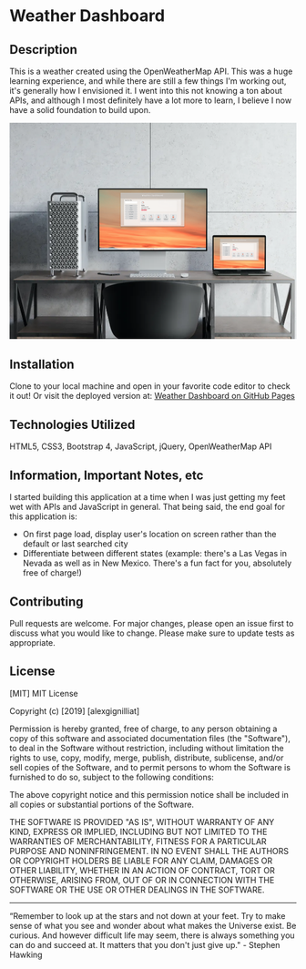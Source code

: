 # Weather Dashboard

## Description

This is a weather created using the OpenWeatherMap API. This was a huge learning experience, and while there are still a few things I'm working out, it's generally how I envisioned it. I went into this not knowing a ton about APIs, and although I most definitely have a lot more to learn, I believe I now have a solid foundation to build upon.

![image](./Weather-Mockup.png)

## Installation

Clone to your local machine and open in your favorite code editor to check it out! Or visit the deployed version at: [Weather Dashboard on GitHub Pages](https://alexgignilliat.github.io/Weather-Dashboard/)

## Technologies Utilized

HTML5, CSS3, Bootstrap 4, JavaScript, jQuery, OpenWeatherMap API

## Information, Important Notes, etc

I started building this application at a time when I was just getting my feet wet with APIs and JavaScript in general. That being said, the end goal for this application is:

- On first page load, display user's location on screen rather than the default or last searched city
- Differentiate between different states (example: there's a Las Vegas in Nevada as well as in New Mexico. There's a fun fact for you, absolutely free of charge!)

## Contributing

Pull requests are welcome. For major changes, please open an issue first to discuss what you would like to change.
Please make sure to update tests as appropriate.

## License

[MIT]
MIT License

Copyright (c) [2019] [alexgignilliat]

Permission is hereby granted, free of charge, to any person obtaining a copy
of this software and associated documentation files (the "Software"), to deal
in the Software without restriction, including without limitation the rights
to use, copy, modify, merge, publish, distribute, sublicense, and/or sell
copies of the Software, and to permit persons to whom the Software is
furnished to do so, subject to the following conditions:

The above copyright notice and this permission notice shall be included in all
copies or substantial portions of the Software.

THE SOFTWARE IS PROVIDED "AS IS", WITHOUT WARRANTY OF ANY KIND, EXPRESS OR
IMPLIED, INCLUDING BUT NOT LIMITED TO THE WARRANTIES OF MERCHANTABILITY,
FITNESS FOR A PARTICULAR PURPOSE AND NONINFRINGEMENT. IN NO EVENT SHALL THE
AUTHORS OR COPYRIGHT HOLDERS BE LIABLE FOR ANY CLAIM, DAMAGES OR OTHER
LIABILITY, WHETHER IN AN ACTION OF CONTRACT, TORT OR OTHERWISE, ARISING FROM,
OUT OF OR IN CONNECTION WITH THE SOFTWARE OR THE USE OR OTHER DEALINGS IN THE
SOFTWARE.

- - - - -

“Remember to look up at the stars and not down at your feet. Try to make sense of what you see and wonder about what makes the Universe exist. Be curious. And however difficult life may seem, there is always something you can do and succeed at. It matters that you don't just give up."  - Stephen Hawking